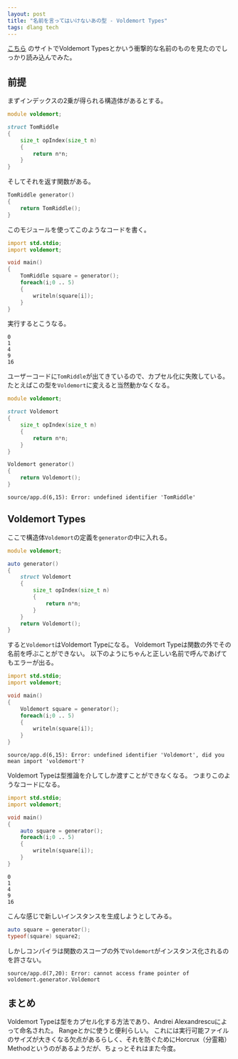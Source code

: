 ```yaml
---
layout: post
title: "名前を言ってはいけないあの型 - Voldemort Types"
tags: dlang tech
---
```


[こちら](http://p0nce.github.io/d-idioms/#Voldemort-types)
のサイトでVoldemort Typesとかいう衝撃的な名前のものを見たのでしっかり読み込んでみた。

## 前提

まずインデックスの2乗が得られる構造体があるとする。

```d
module voldemort;

struct TomRiddle
{
    size_t opIndex(size_t n)
    {
        return n*n;
    }
}
```

そしてそれを返す関数がある。

```d
TomRiddle generator()
{
    return TomRiddle();
}
```

このモジュールを使ってこのようなコードを書く。

```d
import std.stdio;
import voldemort;

void main()
{
    TomRiddle square = generator();
    foreach(i;0 .. 5)
    {
        writeln(square[i]);
    }
}
```

実行するとこうなる。

```
0
1
4
9
16
```

ユーザーコードに`TomRiddle`が出てきているので、カプセル化に失敗している。
たとえばこの型を`Voldemort`に変えると当然動かなくなる。

```d
module voldemort;

struct Voldemort
{
    size_t opIndex(size_t n)
    {
        return n*n;
    }
}

Voldemort generator()
{
    return Voldemort();
}

```
```
source/app.d(6,15): Error: undefined identifier 'TomRiddle'
```

## Voldemort Types

ここで構造体`Voldemort`の定義を`generator`の中に入れる。

```d
module voldemort;

auto generator()
{
    struct Voldemort
    {
        size_t opIndex(size_t n)
        {
            return n*n;
        }
    }
    return Voldemort();
}
```

すると`Voldemort`はVoldemort Typeになる。
Voldemort Typeは関数の外でその名前を呼ぶことができない。
以下のようにちゃんと正しい名前で呼んであげてもエラーが出る。

```d
import std.stdio;
import voldemort;

void main()
{
    Voldemort square = generator();
    foreach(i;0 .. 5)
    {
        writeln(square[i]);
    }
}
```
```
source/app.d(6,15): Error: undefined identifier 'Voldemort', did you mean import 'voldemort'?
```

Voldemort Typeは型推論を介してしか渡すことができなくなる。
つまりこのようなコードになる。

```d
import std.stdio;
import voldemort;

void main()
{
    auto square = generator();
    foreach(i;0 .. 5)
    {
        writeln(square[i]);
    }
}
```
```
0
1
4
9
16
```

こんな感じで新しいインスタンスを生成しようとしてみる。

```d
auto square = generator();
typeof(square) square2;
```

しかしコンパイラは関数のスコープの外で`Voldemort`がインスタンス化されるのを許さない。

```
source/app.d(7,20): Error: cannot access frame pointer of voldemort.generator.Voldemort
```

## まとめ

Voldemort Typeは型をカプセル化する方法であり、Andrei Alexandrescuによって命名された。
Rangeとかに使うと便利らしい。
これには実行可能ファイルのサイズが大きくなる欠点があるらしく、それを防ぐためにHorcrux（分霊箱） Methodというのがあるようだが、ちょっとそれはまた今度。